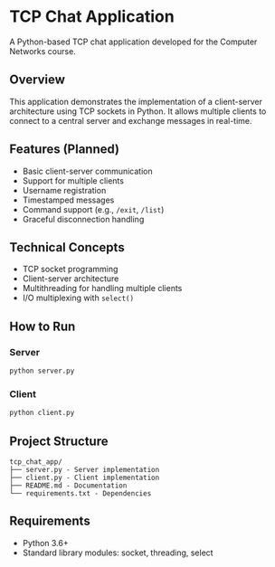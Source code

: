 # TCP Chat Application

A Python-based TCP chat application developed for the Computer Networks course.

## Overview

This application demonstrates the implementation of a client-server architecture using TCP sockets in Python. It allows multiple clients to connect to a central server and exchange messages in real-time.

## Features (Planned)

- Basic client-server communication
- Support for multiple clients
- Username registration
- Timestamped messages
- Command support (e.g., `/exit`, `/list`)
- Graceful disconnection handling

## Technical Concepts

- TCP socket programming
- Client-server architecture
- Multithreading for handling multiple clients
- I/O multiplexing with `select()`

## How to Run

### Server

```bash
python server.py
```

### Client

```bash
python client.py
```

## Project Structure

```
tcp_chat_app/
├── server.py - Server implementation
├── client.py - Client implementation
├── README.md - Documentation
└── requirements.txt - Dependencies
```

## Requirements

- Python 3.6+
- Standard library modules: socket, threading, select

